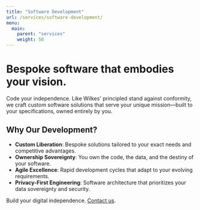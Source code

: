 ```yaml
---
title: "Software Development"
url: /services/software-development/
menu:
  main:
    parent: "services"
    weight: 50
---
```


# Bespoke software that embodies your vision.

Code your independence. Like Wilkes' principled stand against conformity, we craft custom software solutions that serve your unique mission—built to your specifications, owned entirely by you.

## Why Our Development?
- **Custom Liberation**: Bespoke solutions tailored to your exact needs and competitive advantages.
- **Ownership Sovereignty**: You own the code, the data, and the destiny of your software.
- **Agile Excellence**: Rapid development cycles that adapt to your evolving requirements.
- **Privacy-First Engineering**: Software architecture that prioritizes your data sovereignty and security.

Build your digital independence. [Contact us](/).
